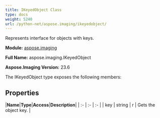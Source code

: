 ```yaml
---
title: IKeyedObject Class
type: docs
weight: 5240
url: /python-net/aspose.imaging/ikeyedobject/
---
```


Represents interface for objects with keys.

**Module:** [aspose.imaging](/imaging/python-net/aspose.imaging/)

**Full Name:** aspose.imaging.IKeyedObject

**Aspose.Imaging Version:** 23.6

The IKeyedObject type exposes the following members:
## **Properties**
|**Name**|**Type**|**Access**|**Description**|
| :- | :- | :- |
| key | string | r | Gets the object key. |

